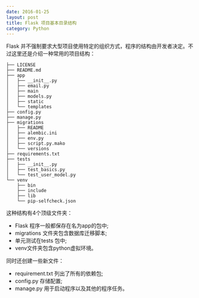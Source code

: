 ```yaml
---
date: 2016-01-25
layout: post
title: Flask 项目基本目录结构
category: Python
---
```


Flask 并不强制要求大型项目使用特定的组织方式，程序的结构由开发者决定。不过这里还是介绍一种常用的项目结构：

```
├── LICENSE
├── README.md
├── app
│   ├── __init__.py
│   ├── email.py
│   ├── main
│   ├── models.py
│   ├── static
│   └── templates
├── config.py
├── manage.py
├── migrations
│   ├── README
│   ├── alembic.ini
│   ├── env.py
│   ├── script.py.mako
│   └── versions
├── requirements.txt
├── tests
│   ├── __init__.py
│   ├── test_basics.py
│   └── test_user_model.py
└── venv
    ├── bin
    ├── include
    ├── lib
    └── pip-selfcheck.json
```

这种结构有4个顶级文件夹：

* Flask 程序一般都保存在名为app的包中;
* migrations 文件夹包含数据库迁移脚本;
* 单元测试在tests 包中;
* venv文件夹包含python虚拟环境。

同时还创建一些新文件：

* requirement.txt 列出了所有的依赖包;
* config.py 存储配置;
* manage.py 用于启动程序以及其他的程序任务。
